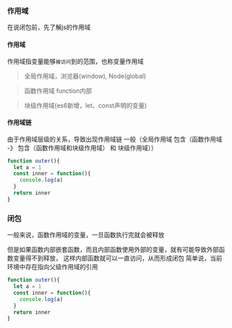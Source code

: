 ### 作用域
在说闭包前，先了解js的作用域

#### 作用域
作用域指变量能够`被访问`到的范围，也称变量作用域

> 全局作用域，浏览器(window), Node(global)

> 函数作用域 function内部

> 块级作用域(es6新增，let、const声明的变量)

#### 作用域链
由于作用域层级的关系，导致出现作用域链
一般（全局作用域  包含（函数作用域  -》 包含（函数作用域和块级作用域） 和 块级作用域））
```js
function outer(){
  let a = 1
  const inner = function(){
    console.log(a)
  }
  return inner
}
```
### 闭包
一般来说，函数作用域的变量，一旦函数执行完就会被释放

但是如果函数内部嵌套函数，而且内部函数使用外部的变量，就有可能导致外部函数变量得不到释放，
这样内部函数就可以一直访问，从而形成闭包
简单说，当前环境中存在指向父级作用域的引用

```js
function outer(){
  let a = 1
  const inner = function(){
    console.log(a)
  }
  return inner
}
```

